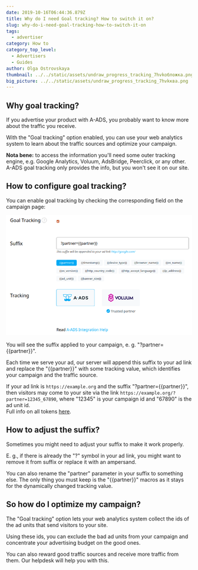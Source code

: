 ```yaml
---
date: 2019-10-16T06:44:36.879Z
title: Why do I need Goal tracking? How to switch it on?
slug: why-do-i-need-goal-tracking-how-to-switch-it-on
tags:
  - advertiser
category: How to
category_top_level:
  - Advertisers
  - Guides
author: Olga Ostrovskaya
thumbnail: ../../static/assets/undraw_progress_tracking_7hvkобложка.png
big_picture: ../../static/assets/undraw_progress_tracking_7hvkква.png
---
```

## Why goal tracking?

If you advertise your product with A-ADS, you probably want to know more about the traffic you receive.

With the "Goal tracking" option enabled, you can use your web analytics system to learn about the traffic sources and optimize your campaign.

**Nota bene:** to access the information you'll need some outer tracking engine, e.g. Google Analytics, Voluum, AdsBridge, Peerclick, or any other.  A-ADS goal tracking only provides the info, but you won't see it on our site.

## How to configure goal tracking?

You can enable goal tracking by checking the corresponding field on the campaign page:

![A-ADS Goal Tracking settings](../../static/assets/screenshot_from_2020-09-23_16-56-06.png "A-ADS Goal Tracking settings")

You will see the suffix applied to your campaign, e. g. "?partner={{partner}}".

Each time we serve your ad, our server will append this suffix to your ad link and replace the "{{partner}}" with some tracking value, which identifies your campaign and the traffic source.

If your ad link is `https://example.org` and the suffix "?partner={{partner}}", then visitors may come to your site via the link `https://example.org/?partner=12345_67890`, where "12345" is your campaign id and "67890" is the ad unit id.\
Full info on all tokens [here](https://a-ads.com/blog/2021-03-15-a-ads-tracking-tokens-and-their-output/).

## How to adjust the suffix?

Sometimes you might need to adjust your suffix to make it work properly.

E. g., if there is already the "?" symbol in your ad link, you might want to remove it from suffix or replace it with an ampersand.

You can also rename the "partner" parameter in your suffix to something else. The only thing you must keep is the "{{partner}}" macros as it stays for the dynamically changed tracking value.

## So how do I optimize my campaign?

The "Goal tracking" option lets your web analytics system collect the ids of the ad units that send visitors to your site.

Using these ids, you can exclude the bad ad units from your campaign and concentrate your advertising budget on the good ones.

You can also reward good traffic sources and receive more traffic from them. Our helpdesk will help you with this.